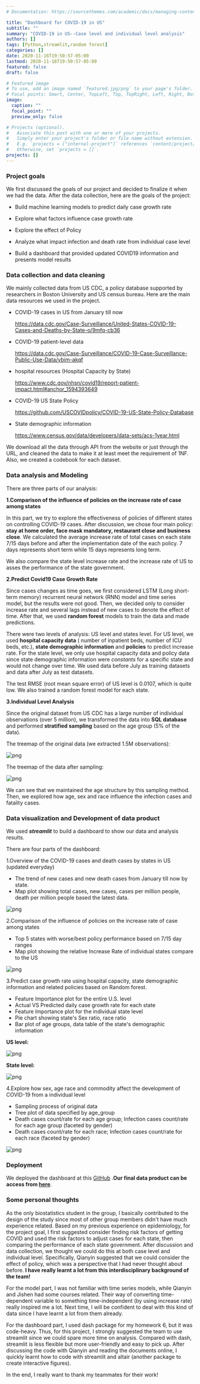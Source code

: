 ```yaml
---
# Documentation: https://sourcethemes.com/academic/docs/managing-content/

title: "Dashboard for COVID-19 in US"
subtitle: ""
summary: "COVID-19 in US--Case level and individual level analysis"
authors: []
tags: [Python,streamlit,random forest]
categories: []
date: 2020-11-16T19:50:57-05:00
lastmod: 2020-11-16T19:50:57-05:00
featured: false
draft: false

# Featured image
# To use, add an image named `featured.jpg/png` to your page's folder.
# Focal points: Smart, Center, TopLeft, Top, TopRight, Left, Right, BottomLeft, Bottom, BottomRight.
image:
  caption: ""
  focal_point: ""
  preview_only: false

# Projects (optional).
#   Associate this post with one or more of your projects.
#   Simply enter your project's folder or file name without extension.
#   E.g. `projects = ["internal-project"]` references `content/project/deep-learning/index.md`.
#   Otherwise, set `projects = []`.
projects: []
---
```


### Project goals

We first discussed the goals of our project and decided to finalize it when we had the data. After the data collection, here are the goals of the project:

- Build machine learning models to predict daily case growth rate

- Explore what factors influence case growth rate

- Explore the effect of Policy

- Analyze what impact infection and death rate from individual case level

- Build a dashboard that provided updated COVID19 information and presents model results



### Data collection and data cleaning

We mainly collected data from US CDC, a policy database supported by researchers in Boston University and US census bureau. Here are the main data resources we used in the project. 

- COVID-19 cases in US from January till now

  https://data.cdc.gov/Case-Surveillance/United-States-COVID-19-Cases-and-Deaths-by-State-o/9mfq-cb36

- COVID-19 patient-level data

  https://data.cdc.gov/Case-Surveillance/COVID-19-Case-Surveillance-Public-Use-Data/vbim-akqf

- hospital resources (Hospital Capacity by State)

  https://www.cdc.gov/nhsn/covid19/report-patient-impact.html#anchor_1594393649

- COVID-19 US State Policy 

  https://github.com/USCOVIDpolicy/COVID-19-US-State-Policy-Database

- State demographic information

  https://www.census.gov/data/developers/data-sets/acs-1year.html



We download all the data through API from the website or just through the URL,  and cleaned the data to make it at least meet the requirement of 1NF. Also, we created a codebook for each dataset.



### Data analysis and Modeling

There are three parts of our analysis:

**1.Comparison of the influence of policies on the increase rate of case among states**

In this part, we try to explore the effectiveness of policies of different states on controlling COVID-19 cases. After discussion, we chose four main policy: **stay at home order, face mask mandatory, restaurant close and business close**. We calculated the average increase rate of total cases on each state 7/15 days before and after the implementation date of the each policy. 7 days represents short term while 15 days represents long term. 

We also compare the state level increase rate and the increase rate of US to asses the performance of the state government. 



**2.Predict Covid19 Case Growth Rate**

Since cases changes as time goes, we first considered LSTM (Long short-term memory) recurrent neural network (RNN) model and time series model, but the results were not good.  Then, we decided only to consider increase rate and several lags instead of new cases to denote the effect of time. After that, we used **random forest** models to train the data and made predictions.

There were two levels of analysis: US level and states level. For US level, we used **hospital capacity data** ( number of inpatient beds, number of ICU beds, etc.), **state demographic information** and **policies** to predict increase rate. For the state level, we only use hospital capacity data and policy data since state demographic information were *constants* for a specific state and would not change over time. We used data before July as training datasets and data after July as test datasets.

The test RMSE (root mean square error) of US level is 0.0107, which is quite low. We also trained a random forest model for each state.



**3.Individual Level Analysis**

Since the original dataset from US CDC has a large number of individual observations (over 5 million), we transformed the data into **SQL database** and performed **stratified sampling** based on the age group (5% of the data). 

The treemap of the original data (we extracted 1.5M observations):

![png](tree2.png)

The treemap of the data after sampling:

![png](tree.png)

We can see that we maintained the age structure by this sampling method. Then, we explored how age, sex and race influence the infection cases and fatality cases.



### Data visualization and Development of data product

We used *__streamlit__* to build a dashboard to show our data and analysis results.

There are four parts of the dashboard: 

1.Overview of the COVID-19 cases and death cases by states in US (updated everyday)

- The trend of new cases and new death cases from January till now by state.
- Map plot showing total cases,  new cases, cases per million people, death per million people based the latest data.

![png](part1.png)



2.Comparison of the influence of policies on the increase rate of case among states

- Top 5 states with worse/best policy performance based on 7/15 day ranges
- Map plot showing the relative Increase Rate of individual states compare to the US

![png](part2.png)



3.Predict case growth rate using hospital capacity, state demographic information and related policies based on Random forest.

- Feature Importance plot for the entire U.S. level
- Actual VS Predicted daily case growth rate for each state
- Feature Importance plot for the individual state level
- Pie chart showing state's Sex ratio, race ratio 
- Bar plot of age groups, data table of the state's demographic information 

**US level:**

![png](part3.png)

**State level:**

![png](part3_2.png)

4.Explore how sex, age race and commodity affect the development of COVID-19 from a individual level
- Sampling process of original data
- Tree plot of data specified by age_group
- Death cases count/rate for each age group; Infection cases count/rate for each age group (faceted by gender)
- Death cases count/rate for each race; Infection cases count/rate for each race (faceted by gender)

![png](part4.png)



### Deployment

We deployed the dashboard at this [GitHub](https://github.com/QianyinLu/finalproject1) .**Our final data product can be access from [here](https://final-project-823.herokuapp.com/)**.



### Some personal thoughts

As the only biostatistics student in the group, I basically contributed to the design of the study since most of other group members didn't have much experience related. Based on my previous experience on epidemiology, for the project goal, I first suggested consider finding risk factors of getting COVID and used the risk factors to adjust cases for each state, then comparing the performance of each state government.  After discussion and data collection, we thought we could do this at both case level and individual level. Specifically, Qianyin suggested that we could consider the effect of policy, which was a perspective that I had never thought about before. **I have really learnt a lot from this interdisciplinary background of the team!**

For the model part, I was not familiar with time series models, while Qianyin and Jishen had some courses related. Their way of converting time-dependent variable to something time-independent  (by using increase rate) really inspired me a lot. Next time, I will be confident to deal with this kind of data since I have learnt a lot from them already.

For the dashboard part, I used dash package for my homework 6, but it was code-heavy. Thus, for this project, I strongly suggested the team to use streamlit since we could spare more time on analysis. Compared with dash, streamlit is less flexible but more user-friendly and easy to pick up. After discussing the code with Qianyin and reading the documents online, I quickly learnt how to code with streamlit and altair (another package to create interactive figures).

In the end, I really want to thank my teammates for their work! 

